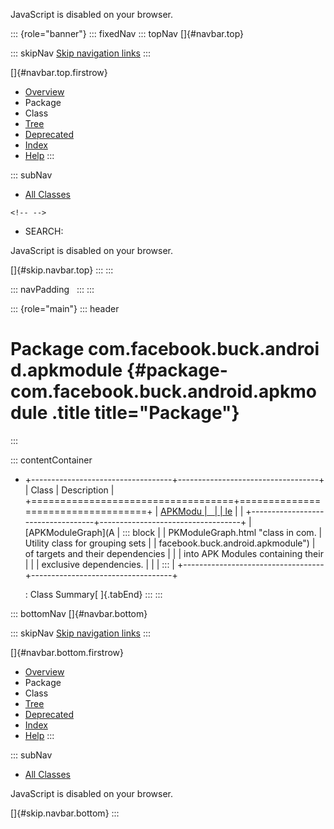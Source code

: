 <div>

JavaScript is disabled on your browser.

</div>

::: {role="banner"}
::: fixedNav
::: topNav
[]{#navbar.top}

::: skipNav
[Skip navigation links](#skip.navbar.top "Skip navigation links")
:::

[]{#navbar.top.firstrow}

-   [Overview](../../../../../index.html)
-   Package
-   Class
-   [Tree](package-tree.html)
-   [Deprecated](../../../../../deprecated-list.html)
-   [Index](../../../../../index-all.html)
-   [Help](../../../../../help-doc.html)
:::

::: subNav
-   [All Classes](../../../../../allclasses.html)

```{=html}
<!-- -->
```
-   SEARCH:

<div>

<div>

JavaScript is disabled on your browser.

</div>

</div>

[]{#skip.navbar.top}
:::
:::

::: navPadding
 
:::
:::

::: {role="main"}
::: header
# Package com.facebook.buck.android.apkmodule {#package-com.facebook.buck.android.apkmodule .title title="Package"}
:::

::: contentContainer
-   +-----------------------------------+-----------------------------------+
    | Class                             | Description                       |
    +===================================+===================================+
    | [APKModu                          |                                   |
    | le](APKModule.html "class in com. |                                   |
    | facebook.buck.android.apkmodule") |                                   |
    +-----------------------------------+-----------------------------------+
    | [APKModuleGraph](A                | ::: block                         |
    | PKModuleGraph.html "class in com. | Utility class for grouping sets   |
    | facebook.buck.android.apkmodule") | of targets and their dependencies |
    |                                   | into APK Modules containing their |
    |                                   | exclusive dependencies.           |
    |                                   | :::                               |
    +-----------------------------------+-----------------------------------+

    : Class Summary[ ]{.tabEnd}
:::
:::

::: bottomNav
[]{#navbar.bottom}

::: skipNav
[Skip navigation links](#skip.navbar.bottom "Skip navigation links")
:::

[]{#navbar.bottom.firstrow}

-   [Overview](../../../../../index.html)
-   Package
-   Class
-   [Tree](package-tree.html)
-   [Deprecated](../../../../../deprecated-list.html)
-   [Index](../../../../../index-all.html)
-   [Help](../../../../../help-doc.html)
:::

::: subNav
-   [All Classes](../../../../../allclasses.html)

<div>

<div>

JavaScript is disabled on your browser.

</div>

</div>

[]{#skip.navbar.bottom}
:::
